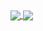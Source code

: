 
<!--
**migouche/migouche** is a ✨ _special_ ✨ repository because its `README.md` (this file) appears on your GitHub profile.
### Hi there 👋

Here are some ideas to get you started:

- 🔭 I’m currently working on ...
- 🌱 I’m currently learning ...
- 👯 I’m looking to collaborate on ...
- 🤔 I’m looking for help with ...
- 💬 Ask me about ...
- 📫 How to reach me: ...
- 😄 Pronouns: ...
- ⚡ Fun fact: ...
-->


<a href="https://github.com/migouche">
  <img align="center" src="https://github-readme-stats.vercel.app/api?username=migouche&count_private=true&show_icons=true&theme=midnight-purple&hide_border=false&include_all_commits=true" />
</a>
<a href="https://github.com/migouche">
  <img align="center" src="https://github-readme-stats.vercel.app/api/top-langs/?username=migouche&theme=midnight-purple&hide_border=false&exclude_repo=Pootis-Runner-Dev,Procedural-Terrain-Project,Role-Playing-Simulator,6502-Emulator,Cards,Practica-PL,Practica1-AIS&layout=compact&langs_count=10" />
</a>
